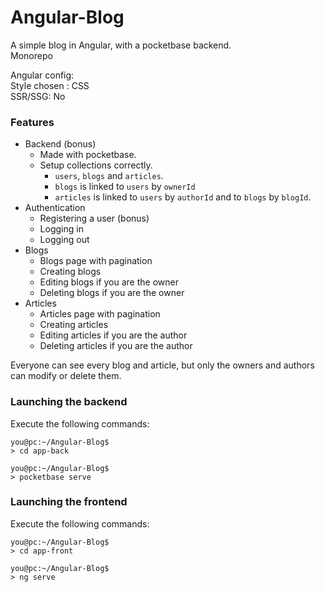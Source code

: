 # Angular-Blog
A simple blog in Angular, with a pocketbase backend.  
Monorepo  

Angular config:  
Style chosen : CSS  
SSR/SSG: No  

### Features

- Backend (bonus)
  - Made with pocketbase.
  - Setup collections correctly.
    - `users`, `blogs` and `articles`.
    - `blogs` is linked to `users` by `ownerId`
    - `articles` is linked to `users` by `authorId` and to `blogs` by `blogId`.
- Authentication
  - Registering a user (bonus)
  - Logging in
  - Logging out
- Blogs
  - Blogs page with pagination
  - Creating blogs
  - Editing blogs if you are the owner
  - Deleting blogs if you are the owner
- Articles
  - Articles page with pagination
  - Creating articles
  - Editing articles if you are the author
  - Deleting articles if you are the author

Everyone can see every blog and article, but only the owners and authors can modify or delete them.


### Launching the backend

Execute the following commands:
```
you@pc:~/Angular-Blog$
> cd app-back

you@pc:~/Angular-Blog$
> pocketbase serve
```


### Launching the frontend

Execute the following commands:
```
you@pc:~/Angular-Blog$
> cd app-front

you@pc:~/Angular-Blog$
> ng serve
```
